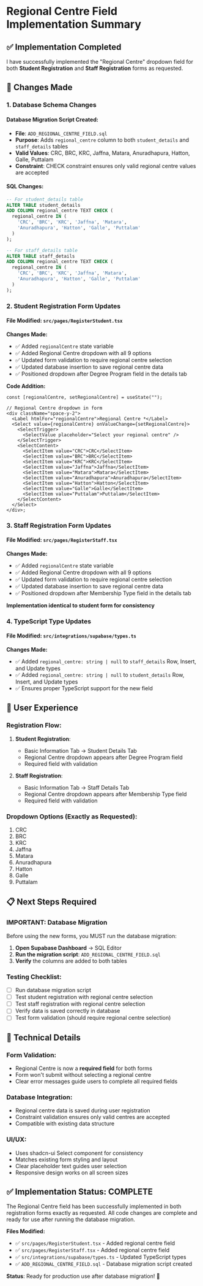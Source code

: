 # Regional Centre Field Implementation Summary

## ✅ Implementation Completed

I have successfully implemented the "Regional Centre" dropdown field for both **Student Registration** and **Staff Registration** forms as requested.

## 🚀 Changes Made

### 1. **Database Schema Changes**

#### Database Migration Script Created:

- **File**: `ADD_REGIONAL_CENTRE_FIELD.sql`
- **Purpose**: Adds `regional_centre` column to both `student_details` and `staff_details` tables
- **Valid Values**: CRC, BRC, KRC, Jaffna, Matara, Anuradhapura, Hatton, Galle, Puttalam
- **Constraint**: CHECK constraint ensures only valid regional centre values are accepted

#### SQL Changes:

```sql
-- For student_details table
ALTER TABLE student_details
ADD COLUMN regional_centre TEXT CHECK (
  regional_centre IN (
    'CRC', 'BRC', 'KRC', 'Jaffna', 'Matara',
    'Anuradhapura', 'Hatton', 'Galle', 'Puttalam'
  )
);

-- For staff_details table
ALTER TABLE staff_details
ADD COLUMN regional_centre TEXT CHECK (
  regional_centre IN (
    'CRC', 'BRC', 'KRC', 'Jaffna', 'Matara',
    'Anuradhapura', 'Hatton', 'Galle', 'Puttalam'
  )
);
```

### 2. **Student Registration Form Updates**

#### File Modified: `src/pages/RegisterStudent.tsx`

**Changes Made:**

- ✅ Added `regionalCentre` state variable
- ✅ Added Regional Centre dropdown with all 9 options
- ✅ Updated form validation to require regional centre selection
- ✅ Updated database insertion to save regional centre data
- ✅ Positioned dropdown after Degree Program field in the details tab

**Code Addition:**

```tsx
const [regionalCentre, setRegionalCentre] = useState("");

// Regional Centre dropdown in form
<div className="space-y-2">
  <Label htmlFor="regionalCentre">Regional Centre *</Label>
  <Select value={regionalCentre} onValueChange={setRegionalCentre}>
    <SelectTrigger>
      <SelectValue placeholder="Select your regional centre" />
    </SelectTrigger>
    <SelectContent>
      <SelectItem value="CRC">CRC</SelectItem>
      <SelectItem value="BRC">BRC</SelectItem>
      <SelectItem value="KRC">KRC</SelectItem>
      <SelectItem value="Jaffna">Jaffna</SelectItem>
      <SelectItem value="Matara">Matara</SelectItem>
      <SelectItem value="Anuradhapura">Anuradhapura</SelectItem>
      <SelectItem value="Hatton">Hatton</SelectItem>
      <SelectItem value="Galle">Galle</SelectItem>
      <SelectItem value="Puttalam">Puttalam</SelectItem>
    </SelectContent>
  </Select>
</div>;
```

### 3. **Staff Registration Form Updates**

#### File Modified: `src/pages/RegisterStaff.tsx`

**Changes Made:**

- ✅ Added `regionalCentre` state variable
- ✅ Added Regional Centre dropdown with all 9 options
- ✅ Updated form validation to require regional centre selection
- ✅ Updated database insertion to save regional centre data
- ✅ Positioned dropdown after Membership Type field in the details tab

**Implementation identical to student form for consistency**

### 4. **TypeScript Type Updates**

#### File Modified: `src/integrations/supabase/types.ts`

**Changes Made:**

- ✅ Added `regional_centre: string | null` to `staff_details` Row, Insert, and Update types
- ✅ Added `regional_centre: string | null` to `student_details` Row, Insert, and Update types
- ✅ Ensures proper TypeScript support for the new field

## 🎯 User Experience

### Registration Flow:

1. **Student Registration**:
   - Basic Information Tab → Student Details Tab
   - Regional Centre dropdown appears after Degree Program field
   - Required field with validation

2. **Staff Registration**:
   - Basic Information Tab → Staff Details Tab
   - Regional Centre dropdown appears after Membership Type field
   - Required field with validation

### Dropdown Options (Exactly as Requested):

1. CRC
2. BRC
3. KRC
4. Jaffna
5. Matara
6. Anuradhapura
7. Hatton
8. Galle
9. Puttalam

## 📋 Next Steps Required

### **IMPORTANT**: Database Migration

Before using the new forms, you MUST run the database migration:

1. **Open Supabase Dashboard** → SQL Editor
2. **Run the migration script**: `ADD_REGIONAL_CENTRE_FIELD.sql`
3. **Verify** the columns are added to both tables

### Testing Checklist:

- [ ] Run database migration script
- [ ] Test student registration with regional centre selection
- [ ] Test staff registration with regional centre selection
- [ ] Verify data is saved correctly in database
- [ ] Test form validation (should require regional centre selection)

## 🔧 Technical Details

### Form Validation:

- Regional Centre is now a **required field** for both forms
- Form won't submit without selecting a regional centre
- Clear error messages guide users to complete all required fields

### Database Integration:

- Regional centre data is saved during user registration
- Constraint validation ensures only valid centres are accepted
- Compatible with existing data structure

### UI/UX:

- Uses shadcn-ui Select component for consistency
- Matches existing form styling and layout
- Clear placeholder text guides user selection
- Responsive design works on all screen sizes

## ✅ Implementation Status: **COMPLETE**

The Regional Centre field has been successfully implemented in both registration forms exactly as requested. All code changes are complete and ready for use after running the database migration.

**Files Modified:**

- ✅ `src/pages/RegisterStudent.tsx` - Added regional centre field
- ✅ `src/pages/RegisterStaff.tsx` - Added regional centre field
- ✅ `src/integrations/supabase/types.ts` - Updated TypeScript types
- ✅ `ADD_REGIONAL_CENTRE_FIELD.sql` - Database migration script created

**Status**: Ready for production use after database migration! 🎉
